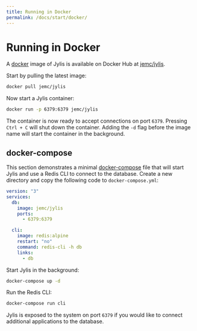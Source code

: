 ```yaml
---
title: Running in Docker
permalink: /docs/start/docker/
---
```


# Running in Docker

A [docker](https://www.docker.com/) image of Jylis is available on Docker Hub at [jemc/jylis](https://hub.docker.com/r/jemc/jylis/).

Start by pulling the latest image:

```bash
docker pull jemc/jylis
```

Now start a Jylis container:

```bash
docker run -p 6379:6379 jemc/jylis
```

The container is now ready to accept connections on port `6379`. Pressing `Ctrl + C` will shut down the container. Adding the `-d` flag before the image name will start the container in the background.

## docker-compose

This section demonstrates a minimal [docker-compose](https://docs.docker.com/compose/) file that will start Jylis and use a Redis CLI to connect to the database. Create a new directory and copy the following code to `docker-compose.yml`:

```yaml
version: "3"
services:
  db:
    image: jemc/jylis
    ports:
      - 6379:6379

  cli:
    image: redis:alpine
    restart: "no"
    command: redis-cli -h db
    links:
      - db
```

Start Jylis in the background:

```bash
docker-compose up -d
```

Run the Redis CLI:

```bash
docker-compose run cli
```

Jylis is exposed to the system on port `6379` if you would like to connect additional applications to the database.
